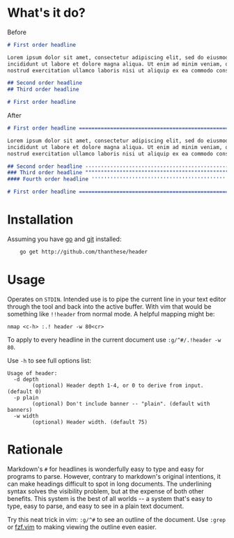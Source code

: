 # What's it do?

Before

```md
# First order headline

Lorem ipsum dolor sit amet, consectetur adipiscing elit, sed do eiusmod tempor
incididunt ut labore et dolore magna aliqua. Ut enim ad minim veniam, quis
nostrud exercitation ullamco laboris nisi ut aliquip ex ea commodo consequat.

## Second order headline
## Third order headline

# First order headline
```

After

```md
# First order headline =========================================================

Lorem ipsum dolor sit amet, consectetur adipiscing elit, sed do eiusmod tempor
incididunt ut labore et dolore magna aliqua. Ut enim ad minim veniam, quis
nostrud exercitation ullamco laboris nisi ut aliquip ex ea commodo consequat.

## Second order headline -------------------------------------------------------
### Third order headline """""""""""""""""""""""""""""""""""""""""""""""""""""""
#### Fourth order headline '''''''''''''''''''''''''''''''''''''''''''''''''''''

# First order headline =========================================================
```

# Installation

Assuming you have [go](https://golang.org/) and [git](https://git-scm.com/) installed:

```sh
    go get http://github.com/thanthese/header
```

# Usage

Operates on `STDIN`. Intended use is to pipe the current line in your text editor through the tool and back into the active buffer. With vim that would be something like `!!header` from normal mode. A helpful mapping might be:

```viml
nmap <c-h> :.! header -w 80<cr>
```

To apply to every headline in the current document use `:g/^#/.!header -w 80`.

Use `-h` to see full options list:

    Usage of header:
      -d depth
            (optional) Header depth 1-4, or 0 to derive from input. (default 0)
      -p plain
            (optional) Don't include banner -- "plain". (default with banners)
      -w width
            (optional) Header width. (default 75)

# Rationale

Markdown's `#` for headlines is wonderfully easy to type and easy for programs to parse. However, contrary to markdown's original intentions, it can make headings difficult to spot in long documents. The underlining syntax solves the visibility problem, but at the expense of both other benefits. This system is the best of all worlds -- a system that's easy to type, easy to parse, and easy to see in a plain text document.

Try this neat trick in vim: `:g/^#` to see an outline of the document. Use `:grep` or [fzf.vim](https://github.com/junegunn/fzf.vim) to making viewing the outline even easier.

